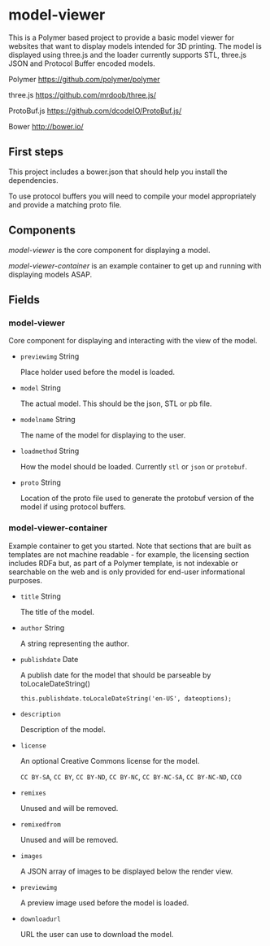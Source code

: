 # model-viewer

This is a Polymer based project to provide a basic model viewer for websites that want to display models intended for 3D printing.  The model is displayed using three.js and the loader currently supports STL, three.js JSON and Protocol Buffer encoded models.

Polymer https://github.com/polymer/polymer

three.js https://github.com/mrdoob/three.js/

ProtoBuf.js https://github.com/dcodeIO/ProtoBuf.js/

Bower
http://bower.io/

## First steps

This project includes a bower.json that should help you install the dependencies.

To use protocol buffers you will need to compile your model appropriately and provide a matching proto file.

## Components

_model-viewer_ is the core component for displaying a model.

_model-viewer-container_ is an example container to get up and running with displaying models ASAP.


## Fields

### model-viewer

Core component for displaying and interacting with the view of the model.

* `previewimg` String

   Place holder used before the model is loaded.

* `model` String

   The actual model.  This should be the json, STL or pb file.

* `modelname` String

  The name of the model for displaying to the user.

* `loadmethod` String

   How the model should be loaded.  Currently `stl` or `json` or `protobuf`.

* `proto` String

   Location of the proto file used to generate the protobuf version of the model if using protocol buffers.


### model-viewer-container

Example container to get you started.  Note that sections that are built as templates are not machine readable - for example, the licensing section includes RDFa but, as part of a Polymer template, is not indexable or searchable on the web and is only provided for end-user informational purposes.

* `title` String

  The title of the model.

* `author` String

  A string representing the author.

* `publishdate` Date

  A publish date for the model that should be parseable by toLocaleDateString()

  `this.publishdate.toLocaleDateString('en-US', dateoptions);`

* `description`

  Description of the model.
  
* `license`

  An optional Creative Commons license for the model.

  `CC BY-SA`, `CC BY`, `CC BY-ND`, `CC BY-NC`, `CC BY-NC-SA`, `CC BY-NC-ND`, `CC0`

* `remixes`

  Unused and will be removed.

* `remixedfrom`

  Unused and will be removed.

* `images`

  A JSON array of images to be displayed below the render view.

* `previewimg`

  A preview image used before the model is loaded.

* `downloadurl`

  URL the user can use to download the model.
